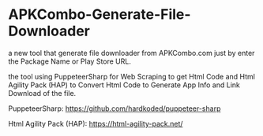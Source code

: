 # APKCombo-Generate-File-Downloader
a new tool that generate file downloader from APKCombo.com just by enter the Package Name or Play Store URL.

the tool using PuppeteerSharp for Web Scraping to get Html Code and Html Agility Pack (HAP) to Convert Html Code to Generate App Info and Link Download of the file.


PuppeteerSharp: https://github.com/hardkoded/puppeteer-sharp

Html Agility Pack (HAP): https://html-agility-pack.net/
